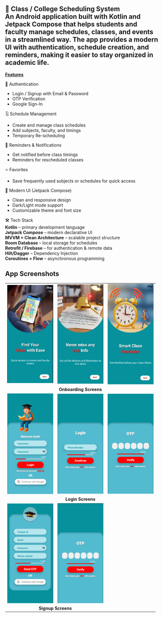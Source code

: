 📅 Class / College Scheduling System<br>
An Android application built with Kotlin and Jetpack Compose that helps students and faculty manage schedules, classes, and events in a streamlined way. The app provides a modern UI with authentication, schedule creation, and reminders, making it easier to stay organized in academic life.
---
<ins>**Features**</ins>

🔐 Authentication
- Login / Signup with Email & Password
- OTP Verification
- Google Sign-In

🗓 Schedule Management
- Create and manage class schedules
- Add subjects, faculty, and timings
- Temporary Re-scheduling

🔔 Reminders & Notifications
- Get notified before class timings
- Reminders for rescheduled classes

⭐ Favorites
- Save frequently used subjects or schedules for quick access

🎨 Modern UI (Jetpack Compose)
- Clean and responsive design
- Dark/Light mode support
- Customizable theme and font size

🛠️ Tech Stack<br>
**Kotlin** – primary development language<br>
**Jetpack Compose** – modern declarative UI<br>
**MVVM + Clean Architecture** – scalable project structure<br>
**Room Database** – local storage for schedules<br>
**Retrofit / Firebase** – for authentication & remote data<br>
**Hilt/Dagger** – Dependency Injection<br>
**Coroutines + Flow** – asynchronous programming<br>

## App Screenshots

<table>
<tr>
  <td><img src="https://raw.githubusercontent.com/n-aryanshi/Class-Management-System/docs/screenshots/ob1.PNG" width="150"/></td>
  <td><img src="https://raw.githubusercontent.com/n-aryanshi/Class-Management-System/docs/screenshots/ob2.PNG" width="150"/></td>
  <td><img src="https://raw.githubusercontent.com/n-aryanshi/Class-Management-System/docs/screenshots/ob3.PNG" width="150"/></td>
</tr>
<tr>
  <td colspan="3" align="center"><b>Onboarding Screens</b></td>
</tr>
<tr>
  <td><img src="https://raw.githubusercontent.com/n-aryanshi/Class-Management-System/docs/screenshots/login1.PNG" width="150"/></td>
  <td><img src="https://raw.githubusercontent.com/n-aryanshi/Class-Management-System/docs/screenshots/login2.PNG" width="150"/></td>
  <td><img src="https://raw.githubusercontent.com/n-aryanshi/Class-Management-System/docs/screenshots/login3.PNG" width="150"/></td>
</tr>
  <tr>
  <td colspan="3" align="center"><b>Login Screens</b></td>
</tr>
<tr>
  <td><img src="https://raw.githubusercontent.com/n-aryanshi/Class-Management-System/docs/screenshots/signup1.PNG" width="150"/></td>
  <td><img src="https://raw.githubusercontent.com/n-aryanshi/Class-Management-System/docs/screenshots/signup2.PNG" width="150"/></td>
</tr>
<tr>
  <td colspan="2" align="center"><b>Signup Screens</b></td>
</tr>
</table>


